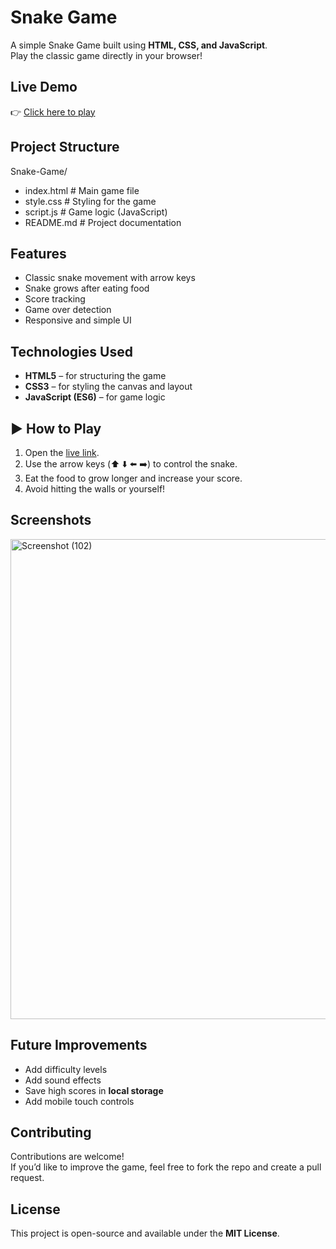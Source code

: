 #  Snake Game

A simple Snake Game built using **HTML, CSS, and JavaScript**.  
Play the classic game directly in your browser!

##  Live Demo
👉 [Click here to play](https://adityapratap-12.github.io/Snake-Game/)

##  Project Structure
Snake-Game/
- index.html # Main game file
- style.css # Styling for the game
- script.js # Game logic (JavaScript)
- README.md # Project documentation


##  Features
- Classic snake movement with arrow keys  
- Snake grows after eating food  
- Score tracking  
- Game over detection  
- Responsive and simple UI  

##  Technologies Used
- **HTML5** – for structuring the game  
- **CSS3** – for styling the canvas and layout  
- **JavaScript (ES6)** – for game logic  

## ▶ How to Play
1. Open the [live link](https://adityapratap-12.github.io/Snake-Game/).  
2. Use the arrow keys (⬆️ ⬇️ ⬅️ ➡️) to control the snake.  
3. Eat the food to grow longer and increase your score.  
4. Avoid hitting the walls or yourself!  

##  Screenshots
<img width="1366" height="768" alt="Screenshot (102)" src="https://github.com/user-attachments/assets/0b5c3418-e9e7-40c7-8f15-1ab3153b2bbe" />
 

##  Future Improvements
- Add difficulty levels  
- Add sound effects   
- Save high scores in **local storage**  
- Add mobile touch controls  

##  Contributing
Contributions are welcome!  
If you’d like to improve the game, feel free to fork the repo and create a pull request.  

##  License
This project is open-source and available under the **MIT License**.

